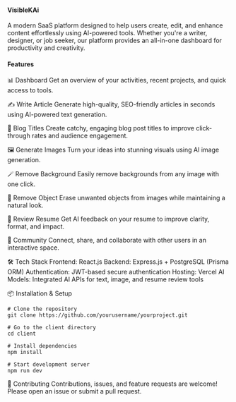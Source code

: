 #### VisibleKAi

A modern SaaS platform designed to help users create, edit, and enhance content effortlessly using AI-powered tools. Whether you're a writer, designer, or job seeker, our platform provides an all-in-one dashboard for productivity and creativity.

#### Features
📊 Dashboard
Get an overview of your activities, recent projects, and quick access to tools.

✍️ Write Article
Generate high-quality, SEO-friendly articles in seconds using AI-powered text generation.

📝 Blog Titles
Create catchy, engaging blog post titles to improve click-through rates and audience engagement.

🖼️ Generate Images
Turn your ideas into stunning visuals using AI image generation.

🪄 Remove Background
Easily remove backgrounds from any image with one click.

🎯 Remove Object
Erase unwanted objects from images while maintaining a natural look.

📄 Review Resume
Get AI feedback on your resume to improve clarity, format, and impact.

👥 Community
Connect, share, and collaborate with other users in an interactive space.

🛠 Tech Stack
Frontend: React.js 
Backend: Express.js + PostgreSQL (Prisma ORM)
Authentication: JWT-based secure authentication
Hosting:  Vercel
AI Models: Integrated AI APIs for text, image, and resume review tools

📦 Installation & Setup
```
# Clone the repository
git clone https://github.com/yourusername/yourproject.git

# Go to the client directory
cd client

# Install dependencies
npm install

# Start development server
npm run dev
```
🤝 Contributing
Contributions, issues, and feature requests are welcome!
Please open an issue or submit a pull request.

